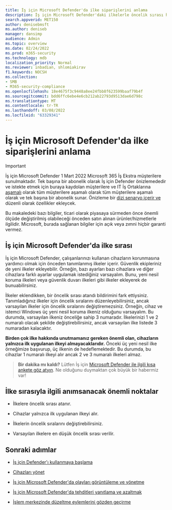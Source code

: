 ```yaml
---
title: İş için Microsoft Defender'da ilke siparişlerini anlama
description: İş için Microsoft Defender'daki ilkelerle öncelik sırası hakkında bilgi
search.appverid: MET150
author: denisebmsft
ms.author: deniseb
manager: dansimp
audience: Admin
ms.topic: overview
ms.date: 02/24/2022
ms.prod: m365-security
ms.technology: mdb
localization_priority: Normal
ms.reviewer: inbadian, shlomiakirav
f1.keywords: NOCSH
ms.collection:
- SMB
- M365-security-compliance
ms.openlocfilehash: 18e4675f3c9448a8ee24fbb8f623599baaf79b4f
ms.sourcegitcommit: bdd6ffc6ebe4e6cb212ab22793d9513dae6d798c
ms.translationtype: MT
ms.contentlocale: tr-TR
ms.lasthandoff: 03/08/2022
ms.locfileid: "63329341"
---
```

# <a name="understand-policy-order-in-microsoft-defender-for-business"></a>İş için Microsoft Defender'da ilke siparişlerini anlama

> [!IMPORTANT]
> İş için Microsoft Defender 1 Mart 2022 Microsoft 365 İş Ekstra müşterilere sunulmaktadır. Tek başına bir abonelik olarak İş için Defender önizlemededir ve istekte etmek için buraya kaydolan müşterilere ve IT İş Ortaklarına [aşamalı](https://aka.ms/mdb-preview) olarak tüm müşterilere aşamalı olarak tüm müşterilere aşamalı olarak ve tek başına bir abonelik sunar. Önizleme bir [dizi senaryo içerir ve](mdb-tutorials.md#try-these-preview-scenarios) düzenli olarak özellikler ekleycek.
> 
> Bu makaledeki bazı bilgiler, ticari olarak piyasaya sürmeden önce önemli ölçüde değiştirilmiş olabileceği önceden satın alınan ürünler/hizmetlerle ilgilidir. Microsoft, burada sağlanan bilgiler için açık veya zımni hiçbir garanti vermez. 

## <a name="policy-order-in-microsoft-defender-for-business"></a>İş için Microsoft Defender'da ilke sırası

İş için Microsoft Defender, çalışanlarınızı kullanan cihazların korunmasına yardımcı olmak için önceden tanımlanmış ilkeler içerir. Güvenlik ekipleriniz de yeni ilkeler ekleyebilir. Örneğin, bazı ayarları bazı cihazlara ve diğer cihazlara farklı ayarlar uygulamak istediğiniz varsayalım. Bunu, yeni nesil koruma ilkeleri veya güvenlik duvarı ilkeleri gibi ilkeler ekleyerek de bunuabilirsiniz.

İlkeler eklendikken, bir öncelik sırası atandı bildirimini fark ettiysiniz. Tanımladığınız ilkeler için öncelik sıralarını düzenleyebilirsiniz, ancak varsayılan ilkeler için öncelik sıralarını değiştiremezsiniz. Örneğin, cihaz ve istemci Windows üç yeni nesil koruma ilkeniz olduğunu varsayalım. Bu durumda, varsayılan ilkeniz önceliğe sahip 3 numaradır. İlkelerinizi 1 ve 2 numaralı olacak şekilde değiştirebilirsiniz, ancak varsayılan ilke listede 3 numaradan kalacaktır. 

**Birden çok ilke hakkında unutmamanız gereken önemli olan, cihazların yalnızca ilk uygulanan ilkeyi almayacaklarıdır.** Önceki üç yeni nesil ilke örneğimize başvurup, üç ilkenin de hedeflemektedir. Bu durumda, bu cihazlar 1 numaralı ilkeyi alır ancak 2 ve 3 numaralı ilkeleri almaz. 

>
> **Bir dakika mı kaldı?**
> Lütfen İş için <a href="https://microsoft.qualtrics.com/jfe/form/SV_0JPjTPHGEWTQr4y" target="_blank">Microsoft Defender ile ilgili kısa ankete göz atyın</a>. Ne olduğunu duymaktan çok büyük bir habermiz var!
>

## <a name="key-points-to-remember-about-policy-order"></a>İlke sırasıyla ilgili anımsanacak önemli noktalar

- İlkelere öncelik sırası atanır.

- Cihazlar yalnızca ilk uygulanan ilkeyi alır.

- İlkelerin öncelik sıralarını değiştirebilirsiniz.

- Varsayılan ilkelere en düşük öncelik sırası verilir.

## <a name="next-steps"></a>Sonraki adımlar

- [İş için Defender'ı kullanmaya başlama](mdb-get-started.md)

- [Cihazları yönet](mdb-manage-devices.md)

- [İş için Microsoft Defender'da olayları görüntüleme ve yönetme](mdb-view-manage-incidents.md)

- [İş için Microsoft Defender'da tehditleri yanıtlama ve azaltmak](mdb-respond-mitigate-threats.md)

- [İşlem merkezinde düzeltme eylemlerini gözden geçirme](mdb-review-remediation-actions.md)